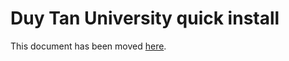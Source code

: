# Duy Tan University quick install

This document has been moved [here](https://jitsi.github.io/handbook/docs/devops-guide/devops-guide-quickstart).
